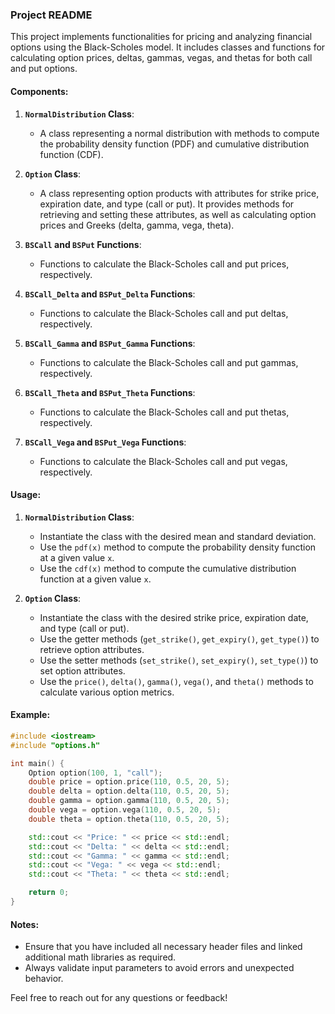 ### Project README

This project implements functionalities for pricing and analyzing financial options using the Black-Scholes model. It includes classes and functions for calculating option prices, deltas, gammas, vegas, and thetas for both call and put options.

#### Components:

1. **`NormalDistribution` Class**: 
   - A class representing a normal distribution with methods to compute the probability density function (PDF) and cumulative distribution function (CDF).

2. **`Option` Class**: 
   - A class representing option products with attributes for strike price, expiration date, and type (call or put). It provides methods for retrieving and setting these attributes, as well as calculating option prices and Greeks (delta, gamma, vega, theta).

3. **`BSCall` and `BSPut` Functions**: 
   - Functions to calculate the Black-Scholes call and put prices, respectively.

4. **`BSCall_Delta` and `BSPut_Delta` Functions**: 
   - Functions to calculate the Black-Scholes call and put deltas, respectively.

5. **`BSCall_Gamma` and `BSPut_Gamma` Functions**: 
   - Functions to calculate the Black-Scholes call and put gammas, respectively.

6. **`BSCall_Theta` and `BSPut_Theta` Functions**: 
   - Functions to calculate the Black-Scholes call and put thetas, respectively.

7. **`BSCall_Vega` and `BSPut_Vega` Functions**: 
   - Functions to calculate the Black-Scholes call and put vegas, respectively.

#### Usage:

1. **`NormalDistribution` Class**:
   - Instantiate the class with the desired mean and standard deviation.
   - Use the `pdf(x)` method to compute the probability density function at a given value `x`.
   - Use the `cdf(x)` method to compute the cumulative distribution function at a given value `x`.

2. **`Option` Class**:
   - Instantiate the class with the desired strike price, expiration date, and type (call or put).
   - Use the getter methods (`get_strike()`, `get_expiry()`, `get_type()`) to retrieve option attributes.
   - Use the setter methods (`set_strike()`, `set_expiry()`, `set_type()`) to set option attributes.
   - Use the `price()`, `delta()`, `gamma()`, `vega()`, and `theta()` methods to calculate various option metrics.

#### Example:

```cpp
#include <iostream>
#include "options.h"

int main() {
    Option option(100, 1, "call");
    double price = option.price(110, 0.5, 20, 5);
    double delta = option.delta(110, 0.5, 20, 5);
    double gamma = option.gamma(110, 0.5, 20, 5);
    double vega = option.vega(110, 0.5, 20, 5);
    double theta = option.theta(110, 0.5, 20, 5);

    std::cout << "Price: " << price << std::endl;
    std::cout << "Delta: " << delta << std::endl;
    std::cout << "Gamma: " << gamma << std::endl;
    std::cout << "Vega: " << vega << std::endl;
    std::cout << "Theta: " << theta << std::endl;

    return 0;
}
```

#### Notes:

- Ensure that you have included all necessary header files and linked additional math libraries as required.
- Always validate input parameters to avoid errors and unexpected behavior.

Feel free to reach out for any questions or feedback!
